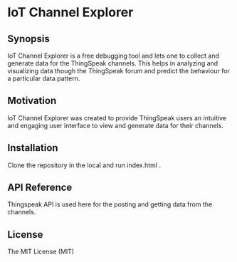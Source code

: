 # IoT Channel Explorer

## Synopsis
IoT Channel Explorer is a free debugging tool and lets one to collect and generate data for the ThingSpeak channels. This helps in analyzing and visualizing data though the ThingSpeak forum and predict the behaviour for a particular data pattern.

## Motivation
IoT Channel Explorer was created to provide ThingSpeak users an intuitive and engaging user interface to view and generate data for their channels.

## Installation
Clone the repository in the local and run index.html .

## API Reference
Thingspeak API is used here for the posting and getting data from the channels.

## License
The MIT License (MIT)

